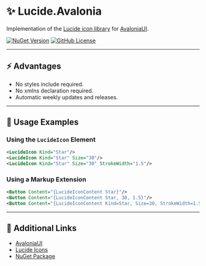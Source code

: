 # ✨ Lucide.Avalonia

Implementation of the [Lucide icon library](https://github.com/lucide-icons/lucide) for [AvaloniaUI](https://github.com/AvaloniaUI/Avalonia).

[![NuGet Version](https://img.shields.io/nuget/v/Lucide.Avalonia?logo=nuget)](https://www.nuget.org/packages/Lucide.Avalonia)
[![GitHub License](https://img.shields.io/github/license/dme-compunet/Lucide.Avalonia)](https://github.com/dme-compunet/Lucide.Avalonia/blob/main/LICENSE)

---

## ⚡ Advantages

- No styles include required.
- No xmlns declaration required.
- Automatic weekly updates and releases.

---

## 🚀 Usage Examples

### Using the `LucideIcon` Element

```xml
<LucideIcon Kind="Star"/>
<LucideIcon Kind="Star" Size="30"/>
<LucideIcon Kind="Star" Size="30" StrokeWidth="1.5"/>
```

### Using a Markup Extension

```xml
<Button Content="{LucideIconContent Star}"/>
<Button Content="{LucideIconContent Star, 30, 1.5}"/>
<Button Content="{LucideIconContent Kind=Star, Size=30, StrokeWidth=1.5}"/>
```

---

## 🔗 Additional Links

- [AvaloniaUI](https://github.com/AvaloniaUI/Avalonia)
- [Lucide Icons](https://lucide.dev/icons)
- [NuGet Package](https://www.nuget.org/packages/Lucide.Avalonia)
